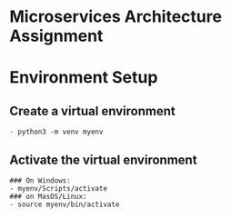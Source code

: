 # Microservices Architecture Assignment

# Environment Setup
## Create a virtual environment
    - python3 -m venv myenv
## Activate the virtual environment
    ### On Windows:
    - myenv/Scripts/activate
    ### on MasOS/Linux:
    - source myenv/bin/activate
